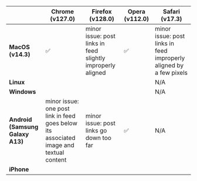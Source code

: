 |   | Chrome (v127.0) | Firefox (v128.0) | Opera (v112.0) | Safari (v17.3) |
|---|-----------------|------------------|----------------|----------------|
| **MacOS (v14.3)** | ✅ | minor issue: post links in feed slightly improperly aligned | ✅ | minor issue: post links in feed improperly aligned by a few pixels |
| **Linux** | | | | N/A |
| **Windows** | | | | N/A |
| **Android (Samsung Galaxy A13)** | minor issue: one post link in feed goes below its associated image and textual content | minor issue: post links go down too far | ✅ | N/A |
| **iPhone** | | | | |